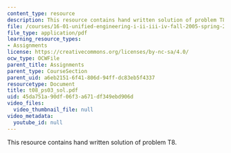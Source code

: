 ```yaml
---
content_type: resource
description: This resource contains hand written solution of problem T8.
file: /courses/16-01-unified-engineering-i-ii-iii-iv-fall-2005-spring-2006/45da751a90df06f3a671df349ebd906d_t08_ps03_sol.pdf
file_type: application/pdf
learning_resource_types:
- Assignments
license: https://creativecommons.org/licenses/by-nc-sa/4.0/
ocw_type: OCWFile
parent_title: Assignments
parent_type: CourseSection
parent_uid: a6eb2151-6f41-806d-94ff-dc83eb5f4337
resourcetype: Document
title: t08_ps03_sol.pdf
uid: 45da751a-90df-06f3-a671-df349ebd906d
video_files:
  video_thumbnail_file: null
video_metadata:
  youtube_id: null
---
```

This resource contains hand written solution of problem T8.
